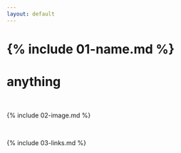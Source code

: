 ```yaml
---
layout: default
---
```


# {% include 01-name.md %}
# anything

<br>

{% include 02-image.md %}

<br>

{% include 03-links.md %}

